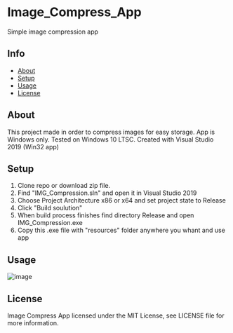 # Image_Compress_App
Simple image compression app

## Info
* [About](#about)
* [Setup](#setup)
* [Usage](#usage)
* [License](#license)

## About
This project made in order to compress images for easy storage.
App is Windows only. Tested on Windows 10 LTSC. Created with Visual Studio 2019 (Win32 app)

## Setup
1. Clone repo or download zip file.
2. Find "IMG_Compression.sln" and open it in Visual Studio 2019
3. Choose Project Architecture x86 or x64 and set project state to Release
4. Click "Build soulution"
5. When build process finishes find directory Release and open IMG_Compression.exe
6. Copy this .exe file with "resources" folder anywhere you whant and use app

## Usage
![image](https://user-images.githubusercontent.com/73479696/167268723-1ad41929-c3ce-4399-a55d-e0367d35f3a4.png)


## License
Image Compress App licensed under the MIT License, see LICENSE file for more information.
